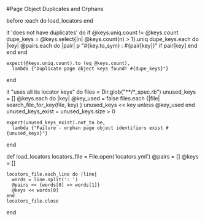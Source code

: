 #Page Object Duplicates and Orphans

  before :each do
    load_locators
  end 

  it 'does not have duplicates' do
    if @keys.uniq.count != @keys.count
      dupe_keys = @keys.select{|n| @keys.count(n) > 1}.uniq
      dupe_keys.each do |key|
        @pairs.each do |pair|
          p "#{key.to_sym} : #{pair[key]}" if pair[key]
        end
      end
    end

    expect(@keys.uniq.count).to (eq @keys.count),
      lambda {"Duplicate page object keys found! #{dupe_keys}"}

  end

  it "uses all its locator keys" do
    files = Dir.glob("**/*_spec.rb")
    unused_keys = []
    @keys.each do |key|
      @key_used = false
      files.each {|file| search_file_for_key(file, key) }
      unused_keys << key unless @key_used
    end
    unused_keys_exist = unused_keys.size > 0

    expect(unused_keys_exist).not_to be,
      lambda {"Failure - orphan page object identifiers exist #{unused_keys}"}

  end

  def load_locators
    locators_file = File.open('locators.yml')
    @pairs = []
    @keys = []

    locators_file.each_line do |line|
      words = line.split(': ')
      @pairs << {words[0] => words[1]}
      @keys << words[0]
    end
    locators_file.close
  end

